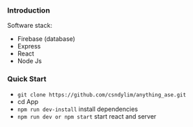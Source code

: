 ### Introduction 
Software stack:
- Firebase (database)
- Express
- React 
- Node Js

### Quick Start
- `git clone https://github.com/csndylim/anything_ase.git`
- cd App
- `npm run dev-install` install dependencies
- `npm run dev or npm start` start react and server
